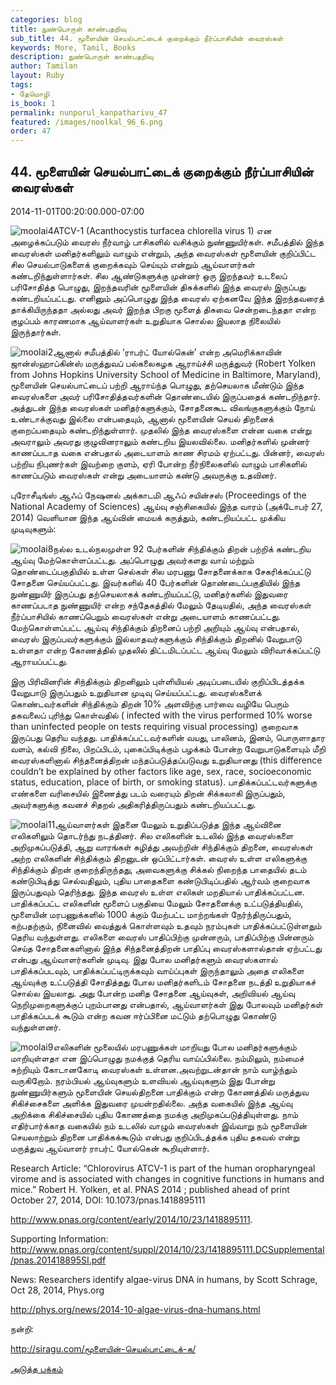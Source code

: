 ```yaml
---
categories: blog
title: நுண்பொருள் காண்பதறிவு
sub_title: 44. மூளையின் செயல்பாட்டைக் குறைக்கும் நீர்ப்பாசியின் வைரஸ்கள்
keywords: More, Tamil, Books
description: நுண்பொருள் காண்பதறிவு
author: Tamilan
layout: Ruby
tags:
- தேமொழி
is_book: 1
permalink: nunporul_kanpatharivu_47
featured: /images/noolkal_96_6.png
order: 47
---
```



## 44. மூளையின் செயல்பாட்டைக் குறைக்கும் நீர்ப்பாசியின் வைரஸ்கள்

2014-11-01T00:20:00.000-07:00

![moolai4](http://siragu.com/wp-content/uploads/2014/11/moolai4.jpg)ATCV-1 (Acanthocystis turfacea chlorella virus 1) என அழைக்கப்படும் வைரஸ் நீர்வாழ் பாசிகளில் வசிக்கும் நுண்ணுயிர்கள். சமீபத்தில் இந்த வைரஸ்கள் மனிதர்களிலும் வாழும் என்றும், அந்த வைரஸ்கள் மூளையின் குறிப்பிட்ட சில செயல்பாடுகளைக் குறைக்கவும் செய்யும் என்றும் ஆய்வாளர்கள் கண்டறிந்துள்ளார்கள். சில ஆண்டுகளுக்கு முன்னர் ஒரு இறந்தவர் உடலைப் பரிசோதித்த பொழுது, இறந்தவரின் மூளையின் திசுக்களில் இந்த வைரஸ் இருப்பது கண்டறியப்பட்டது. எனினும் அப்பொழுது இந்த வைரஸ் ஏற்கனவே இந்த இறந்தவரைத் தாக்கியிருந்ததா அல்லது அவர் இறந்த பிறகு மூளைத் திசுவை சென்றடைந்ததா என்ற குழப்பம் காரணமாக ஆய்வாளர்கள் உறுதியாக சொல்ல இயலாத நிலையில் இருந்தார்கள்.

![moolai2](http://siragu.com/wp-content/uploads/2014/11/moolai2.jpg)ஆனால் சமீபத்தில் ‘ராபர்ட் யோல்கென்’ என்ற அமெரிக்காவின் ஜான்ஸ்ஹாப்கின்ஸ் மருத்துவப் பல்கலைகழக ஆராய்ச்சி மருத்துவர் (Robert Yolken from Johns Hopkins University School of Medicine in Baltimore, Maryland), மூளையின் செயல்பாட்டைப் பற்றி ஆராய்ந்த பொழுது, தற்செயலாக மீண்டும் இந்த வைரஸ்களை அவர் பரிசோதித்தவர்களின் தொண்டையில் இருப்பதைக் கண்டறிந்தார். அத்துடன் இந்த வைரஸ்கள் மனிதர்களுக்கும், சோதனைகூட விலங்குகளுக்கும் நோய் உண்டாக்குவது இல்லை என்பதையும், ஆனால் மூளையின் செயல் திறனைக் குறைப்பதையும் கண்டறிந்துள்ளார். முதலில் இந்த வைரஸ்களை என்ன வகை என்று அவராலும் அவரது குழுவினராலும் கண்டறிய இயலவில்லை. மனிதர்களில் முன்னர் காணப்படாத வகை என்பதால் அடையாளம் காண சிரமம் ஏற்பட்டது. பின்னர், வைரஸ் பற்றிய நிபுணர்கள் இவற்றை குளம், ஏரி போன்ற நீர்நிலைகளில் வாழும் பாசிகளில் காணப்படும் வைரஸ்கள் என்று அடையாளம் கண்டு அவருக்கு உதவினர்.

புரோசீடிங்ஸ் ஆஃப் நேஷனல் அக்காடமி ஆஃப் சயின்சஸ் (Proceedings of the National Academy of Sciences) ஆய்வு சஞ்சிகையில் இந்த வாரம் (அக்டோபர் 27, 2014) வெளியான இந்த ஆய்வின் மையக் கருத்தும், கண்டறியப்பட்ட முக்கிய முடிவுகளும்:

![moolai8](http://siragu.com/wp-content/uploads/2014/11/moolai8.jpg)நல்ல உடல்நலமுள்ள 92 பேர்களின் சிந்திக்கும் திறன் பற்றிக் கண்டறிய ஆய்வு மேற்கொள்ளப்பட்டது. அப்பொழுது அவர்களது வாய் மற்றும் தொண்டைப்பகுதியில் உள்ள செல்கள் சில மரபணு சோதனைக்காக சேகரிக்கப்பட்டு சோதனை செய்யப்பட்டது. இவர்களில் 40 பேர்களின் தொண்டைப்பகுதியில் இந்த நுண்ணுயிர் இருப்பது தற்செயலாகக் கண்டறியப்பட்டு, மனிதர்களில் இதுவரை காணப்படாத நுண்ணுயிர் என்ற சந்தேகத்தில் மேலும் தேடியதில், அந்த வைரஸ்கள் நீர்ப்பாசியில் காணப்பெறும் வைரஸ்கள் என்று அடையாளம் காணப்பட்டது. மேற்கொள்ளப்பட்ட ஆய்வு சிந்திக்கும் திறனைப் பற்றி அறியும் ஆய்வு என்பதால், வைரஸ் இருப்பவர்களுக்கும் இல்லாதவர்களுக்கும் சிந்திக்கும் திறனில் வேறுபாடு உள்ளதா என்ற கோணத்தில் முதலில் திட்டமிடப்பட்ட ஆய்வு மேலும் விரிவாக்கப்பட்டு ஆராயப்பட்டது.

இரு பிரிவினரின் சிந்திக்கும் திறனிலும் புள்ளியியல் அடிப்படையில் குறிப்பிடத்தக்க வேறுபாடு இருப்பதும் உறுதியான முடிவு செய்யப்பட்டது. வைரஸ்களைக் கொண்டவர்களின் சிந்திக்கும் திறன் 10% அளவிற்கு பார்வை வழியே பெரும் தகவலைப் புரிந்து கொள்வதில் ( infected with the virus performed 10% worse than uninfected people on tests requiring visual processing) குறைவாக இருப்பது தெரிய வந்தது. பாதிக்கப்பட்டவர்களின் வயது, பாலினம், இனம், பொருளாதார வளம், கல்வி நிலை, பிறப்பிடம், புகைப்பிடிக்கும் பழக்கம் போன்ற வேறுபாடுகளையும் மீறி வைரஸ்களினால் சிந்தனைத்திறன் மந்தப்படுத்தப்படுவது உறுதியானது (this difference couldn’t be explained by other factors like age, sex, race, socioeconomic status, education, place of birth, or smoking status). பாதிக்கப்பட்டவர்களுக்கு எண்களை வரிசையில் இணைத்து படம் வரையும் திறன் சிக்கலாகி இருப்பதும், அவர்களுக்கு கவனச் சிதறல் அதிகரித்திருப்பதும் கண்டறியப்பட்டது.

![moolai11](http://siragu.com/wp-content/uploads/2014/11/moolai11.jpg)ஆய்வாளர்கள் இதனை மேலும் உறுதிப்படுத்த இந்த ஆய்வினை எலிகளிலும் தொடர்ந்து நடத்தினர். சில எலிகளின் உடலில் இந்த வைரஸ்களை அறிமுகப்படுத்தி, ஆறு வாரங்கள் கழித்து அவற்றின் சிந்திக்கும் திறனை, வைரஸ்கள் அற்ற எலிகளின் சிந்திக்கும் திறனுடன் ஒப்பிட்டார்கள். வைரஸ் உள்ள எலிகளுக்கு சிந்திக்கும் திறன் குறைந்திருந்தது, அவைகளுக்கு சிக்கல் நிறைந்த பாதையில் தடம் கண்டுபிடித்து செல்வதிலும், புதிய பாதைகளை கண்டுபிடிப்பதில் ஆர்வம் குறைவாக இருப்பதுவும் தெரிந்தது. இந்த வைரஸ் உள்ள எலிகள் மறதியால் பாதிக்கப்பட்டன. பாதிக்கப்பட்ட எலிகளின் மூளைப் பகுதியை மேலும் சோதனைக்கு உட்படுத்தியதில், மூளையின் மரபணுக்களில் 1000 க்கும் மேற்பட்ட மாற்றங்கள் நேர்ந்திருப்பதும், கற்பதற்கும், நினைவில் வைத்துக் கொள்ளவும் உதவும் நரம்புகள் பாதிக்கப்பட்டுள்ளதும் தெரிய வந்துள்ளது. எலிகளை வைரஸ் பாதிப்பிற்கு முன்னரும், பாதிப்பிற்கு பின்னரும் செய்த சோதனைகளினால் இந்த சிந்தனைத்திறன் பாதிப்பு வைரஸ்களால்தான் ஏற்பட்டது என்பது ஆய்வாளர்களின் முடிவு. இது போல மனிதர்களும் வைரஸ்களால் பாதிக்கப்படவும், பாதிக்கப்பட்டிருக்கவும் வாய்ப்புகள் இருந்தாலும் அதை எலிகளை ஆய்வுக்கு உட்படுத்தி சோதித்தது போல மனிதர்களிடம் சோதனை நடத்தி உறுதியாகச் சொல்ல இயலாது. அது போன்ற மனித சோதனை ஆய்வுகள், அறிவியல் ஆய்வு நெறிமுறைகளுக்குப் புறம்பானது என்பதால், ஆய்வாளர்கள் இது போலவும் மனிதர்கள் பாதிக்கப்படக் கூடும் என்ற கவன ஈர்ப்பினை மட்டும் தற்பொழுது கொண்டு வந்துள்ளனர்.

![moolai9](http://siragu.com/wp-content/uploads/2014/11/moolai9.jpg)எலிகளின் மூலையில் மரபணுக்கள் மாறியது போல மனிதர்களுக்கும் மாறியுள்ளதா என இப்பொழுது நமக்குத் தெரிய வாய்ப்பில்லை. நம்மிலும், நம்மைச் சுற்றியும் கோடானகோடி வைரஸ்கள் உள்ளன.அவற்றுடன்தான் நாம் வாழ்ந்தும் வருகிறோம். நரம்பியல் ஆய்வுகளும் உளவியல் ஆய்வுகளும் இது போன்று நுண்ணுயிர்களும் மூளையின் செயல்திறனை பாதிக்கும் என்ற கோணத்தில் மருத்துவ சிகிச்சைகளை அளிக்க இதுவரை முயன்றதில்லை. அந்த வகையில் இந்த ஆய்வு அறிக்கை சிகிச்சையில் புதிய கோணத்தை நமக்கு அறிமுகப்படுத்தியுள்ளது. நாம் எதிர்பார்க்காத வகையில் நம் உடலில் வாழும் வைரஸ்கள் இவ்வாறு நம் மூளையின் செயலாற்றும் திறனை பாதிக்கக்கூடும் என்பது குறிப்பிடத்தக்க புதிய தகவல் என்று மருத்துவ ஆய்வாளர் ராபர்ட் யோல்கென் கூறியுள்ளார்.

Research Article: “Chlorovirus ATCV-1 is part of the human oropharyngeal virome and is associated with changes in cognitive functions in humans and mice.” Robert H. Yolken, et al. PNAS 2014 ; published ahead of print October 27, 2014, DOI: 10.1073/pnas.1418895111

http://www.pnas.org/content/early/2014/10/23/1418895111.

Supporting Information: http://www.pnas.org/content/suppl/2014/10/23/1418895111.DCSupplemental/pnas.201418895SI.pdf

News: Researchers identify algae-virus DNA in humans, by Scott Schrage, Oct 28, 2014, Phys.org

http://phys.org/news/2014-10-algae-virus-dna-humans.html

நன்றி:

http://siragu.com/மூளையின்-செயல்பாட்டைக்-க/

[அடுத்த பக்கம்](nunporul_kanpatharivu_48)